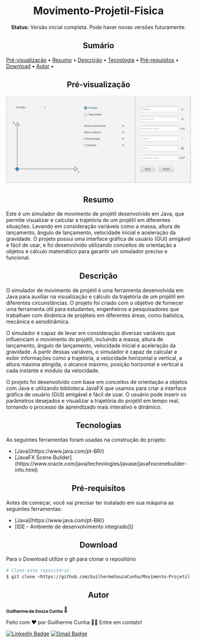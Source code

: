 <!-- ---------------------------------- Tituo ---------------------------------- -->
<h1 align="center">Movimento-Projetil-Fisica</h1>

<!-- ---------------------------------- Status ---------------------------------- -->
<p align="center"><b>Status:</b> Versão inicial completa. Pode haver novas versões futuramente.</p>

<!-- ---------------------------------- Sumario ---------------------------------- -->
<h2 align="center">Sumário</h2>
<p>
 <a href="#pré-visualização">Pré-visualização</a> •
 <a href="#resumo">Resumo</a> •
 <a href="#descricao">Descrição</a> •
 <a href="#tecnologia">Tecnologia</a> •
 <a href="#pré-requisitos">Pré-requisitos</a> •
 <a href="#download">Download</a> •
 <a href="#autor">Autor</a> •
</p>

<!-- ---------------------------------- Pré-visualização ---------------------------------- -->
<h2 align="center">Pré-visualização</h2>
<p id="pré-visualização" align="center">
 <img src="midia/gifProjeto.gif">
</p>

<!-- ---------------------------------- Resumo ---------------------------------- -->
<!-- Resumo -->
<h2 align="center">Resumo</h2>

<p id="resumo">Este é um simulador de movimento de projétil desenvolvido em Java, que permite visualizar e calcular a trajetória de um projétil em diferentes situações. Levando em consideração variáveis como a massa, altura de lançamento, ângulo de lançamento, velocidade inicial e aceleração da gravidade. O projeto possui uma interface gráfica de usuário (GUI) amigável e fácil de usar, e foi desenvolvido utilizando conceitos de orientação a objetos e cálculo matemático para garantir um simulador preciso e funcional.</p>

<!-- ---------------------------------- Descrição ---------------------------------- -->
<h2 align="center" id="descricao">Descrição</h2>

<p>O simulador de movimento de projétil é uma ferramenta desenvolvida em Java para auxiliar na visualização e cálculo da trajetória de um projétil em diferentes circunstâncias. O projeto foi criado com o objetivo de fornecer uma ferramenta útil para estudantes, engenheiros e pesquisadores que trabalham com dinâmica de projéteis em diferentes áreas, como balística, mecânica e aerodinâmica.

O simulador é capaz de levar em consideração diversas variáveis que influenciam o movimento do projétil, incluindo a massa, altura de lançamento, ângulo de lançamento, velocidade inicial e aceleração da gravidade. A partir dessas variáveis, o simulador é capaz de calcular e exibir informações como a trajetória, a velocidade horizontal e vertical, a altura máxima atingida, o alcance máximo, posição horizontal e vertical a cada instante e módulo da velocidade.

O projeto foi desenvolvido com base em conceitos de orientação a objetos com Java e utilizando biblioteca JavaFX que usamos para criar a interface gráfica de usuário (GUI) amigável e fácil de usar. O usuário pode inserir os parâmetros desejados e visualizar a trajetória do projétil em tempo real, tornando o processo de aprendizado mais interativo e dinâmico.</p>

<!-- ---------------------------------- Tecnologias ---------------------------------- -->
<h2 align="center" id="tecnologia">Tecnologias</h2>

<p>As seguintes ferramentas foram usadas na construção do projeto:</p>

<ul>
  <li>[Java](https://www.java.com/pt-BR/)</li>
  <li>[JavaFX Scene Builder](https://www.oracle.com/java/technologies/javase/javafxscenebuilder-info.html)</li>
</ul>

<!-- ---------------------------------- Pré requisitos ---------------------------------- -->
<h2 align="center" id="pré-requisitos">Pré-requisitos</h2>

<p>Antes de começar, você vai precisar ter instalado em sua máquina as seguintes ferramentas:</p>

<ul>
  <li>[Java](https://www.java.com/pt-BR/)</li>
  <li>[IDE - Ambiente de desenvolvimento integrado]()</li>
</ul>

<!-- ---------------------------------- Download ---------------------------------- -->
<h2 align="center" id="download">Download</h2>

<p>Para o Download utilize o git para clonar o repositório</p>

```bash
# Clone este repositório
$ git clone <https://github.com/GuilhermeSouzaCunha/Movimento-Projetil-Fisica/>
```

<!-- ---------------------------------- Autor ---------------------------------- -->
<h2 align="center" id="autor">Autor</h2>

<a href="https://github.com/GuilhermeSouzaCunha/"><sub><b>Guilherme de Souza Cunha</b></sub></a> 
<a href="https://github.com/GuilhermeSouzaCunha/">🚀</a>

Feito com ❤️ por Guilherme Cunha 👋🏽 Entre em contato!

[![Linkedin Badge](https://img.shields.io/badge/-Guilherme-blue?style=flat-square&logo=Linkedin&logoColor=white&link=https://br.linkedin.com/in/guilherme-de-souza-cunha-b6841b267)](https://br.linkedin.com/in/guilherme-de-souza-cunha-b6841b267) 
[![Gmail Badge](https://img.shields.io/badge/-guiscunha123@gmail.com-c14438?style=flat-square&logo=Gmail&logoColor=white&link=mailto:guiscunha123@gmail.com)](mailto:guiscunha123@gmail.com)

